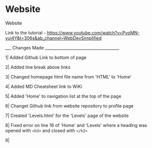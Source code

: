 # Website
 Website

Link to the tutorial - https://www.youtube.com/watch?v=PypMN-yui4Y&t=306s&ab_channel=WebDevSimplified

___ Changes Made _____________________________________

1| Added Github Link to bottom of page

2| Added line break above links

3| Changed homepage html file name from 'HTML' to 'Home'

4| Added MD Cheatsheet link to WiKi

5| Added 'Home' to navigation list at the top of the page

6| Changet Github link from website repository to profile page

7| Created 'Levels.html' for the 'Levels' page of the website

8| Fixed error on line 16 of 'Home' and 'Levels' where a heading was opened with `<h3>` and closed with `</h2>`

9| 
